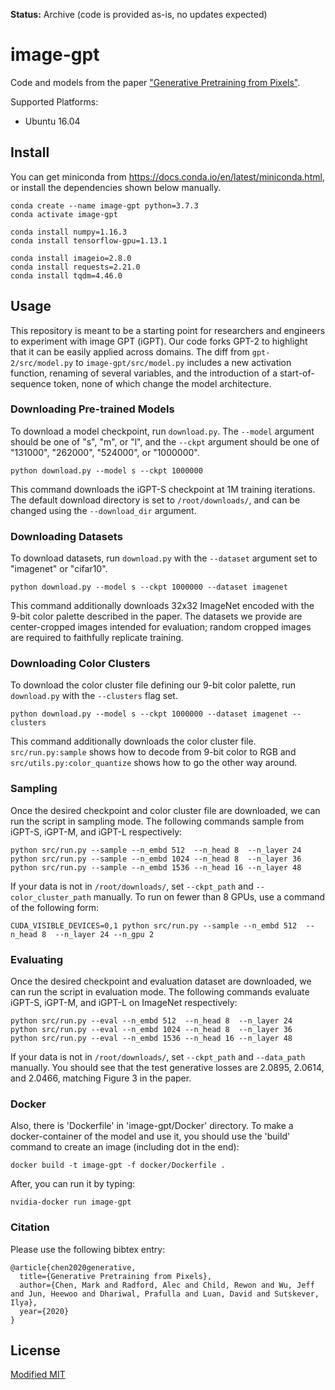**Status:** Archive (code is provided as-is, no updates expected)

# image-gpt

Code and models from the paper ["Generative Pretraining from Pixels"](https://cdn.openai.com/papers/Generative_Pretraining_from_Pixels_V2.pdf).

Supported Platforms:

- Ubuntu 16.04

## Install

You can get miniconda from https://docs.conda.io/en/latest/miniconda.html, or install the dependencies shown below manually.

```
conda create --name image-gpt python=3.7.3
conda activate image-gpt

conda install numpy=1.16.3
conda install tensorflow-gpu=1.13.1

conda install imageio=2.8.0
conda install requests=2.21.0
conda install tqdm=4.46.0
```

## Usage

This repository is meant to be a starting point for researchers and engineers to experiment with image GPT (iGPT). Our code forks GPT-2 to highlight that it can be easily applied across domains. The diff from `gpt-2/src/model.py` to `image-gpt/src/model.py` includes a new activation function, renaming of several variables, and the introduction of a start-of-sequence token, none of which change the model architecture.

### Downloading Pre-trained Models

To download a model checkpoint, run `download.py`. The `--model` argument should be one of "s", "m", or "l", and the `--ckpt` argument should be one of "131000", "262000", "524000", or "1000000".

```
python download.py --model s --ckpt 1000000
```

This command downloads the iGPT-S checkpoint at 1M training iterations. The default download directory is set to `/root/downloads/`, and can be changed using the `--download_dir` argument.

### Downloading Datasets

To download datasets, run `download.py` with the `--dataset` argument set to "imagenet" or "cifar10".

```
python download.py --model s --ckpt 1000000 --dataset imagenet
```

This command additionally downloads 32x32 ImageNet encoded with the 9-bit color palette described in the paper. The datasets we provide are center-cropped images intended for evaluation; random cropped images are required to faithfully replicate training.

### Downloading Color Clusters

To download the color cluster file defining our 9-bit color palette, run `download.py` with the `--clusters` flag set.

```
python download.py --model s --ckpt 1000000 --dataset imagenet --clusters
```

This command additionally downloads the color cluster file. `src/run.py:sample` shows how to decode from 9-bit color to RGB and `src/utils.py:color_quantize` shows how to go the other way around.

### Sampling

Once the desired checkpoint and color cluster file are downloaded, we can run the script in sampling mode. The following commands sample from iGPT-S, iGPT-M, and iGPT-L respectively:

```
python src/run.py --sample --n_embd 512  --n_head 8  --n_layer 24
python src/run.py --sample --n_embd 1024 --n_head 8  --n_layer 36
python src/run.py --sample --n_embd 1536 --n_head 16 --n_layer 48
```

If your data is not in `/root/downloads/`, set `--ckpt_path` and `--color_cluster_path` manually. To run on fewer than 8 GPUs, use a command of the following form:

```
CUDA_VISIBLE_DEVICES=0,1 python src/run.py --sample --n_embd 512  --n_head 8  --n_layer 24 --n_gpu 2
```

### Evaluating

Once the desired checkpoint and evaluation dataset are downloaded, we can run the script in evaluation mode. The following commands evaluate iGPT-S, iGPT-M, and iGPT-L on ImageNet respectively:

```
python src/run.py --eval --n_embd 512  --n_head 8  --n_layer 24
python src/run.py --eval --n_embd 1024 --n_head 8  --n_layer 36
python src/run.py --eval --n_embd 1536 --n_head 16 --n_layer 48
```

If your data is not in `/root/downloads/`, set `--ckpt_path` and `--data_path` manually. You should see that the test generative losses are 2.0895, 2.0614, and 2.0466, matching Figure 3 in the paper.

### Docker

Also, there is 'Dockerfile' in 'image-gpt/Docker' directory. To make a docker-container of the model and use it, you should use the 'build' command to create an image (including dot in the end):

```
docker build -t image-gpt -f docker/Dockerfile .
```

After, you can run it by typing:

```
nvidia-docker run image-gpt
```

### Citation

Please use the following bibtex entry:
```
@article{chen2020generative,
  title={Generative Pretraining from Pixels},
  author={Chen, Mark and Radford, Alec and Child, Rewon and Wu, Jeff and Jun, Heewoo and Dhariwal, Prafulla and Luan, David and Sutskever, Ilya},
  year={2020}
}
```

## License

[Modified MIT](./LICENSE)
